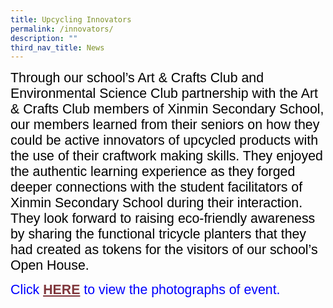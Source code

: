 ```yaml
---
title: Upcycling Innovators
permalink: /innovators/
description: ""
third_nav_title: News
---
```

<span style="font-size:16.0pt;font-family:Arial;color:black">Through our school’s Art &amp; Crafts Club and Environmental Science Club partnership with the Art &amp; Crafts Club members of Xinmin Secondary School, our members learned from their seniors on how they could be active innovators of upcycled products with the use of their craftwork making skills. They enjoyed the authentic learning experience as they forged deeper connections with the student facilitators of Xinmin Secondary School during their interaction. They look forward to raising eco-friendly awareness by sharing the functional tricycle planters that they had created as tokens for the visitors of our school’s Open House. 
</span>

<span style="font-size:16.0pt;font-family:Arial;color:blue">
Click 
<a style="box-sizing: border-box; background-color: transparent; cursor: pointer; transition: all 0.25s ease-in-out 0s; color: rgb(128, 56, 61);" rel="noopener noreferrer" target="_blank" href="https://heyzine.com/flip-book/59231649e7.html"><b>HERE</b></a> to view the photographs of event.
</span>